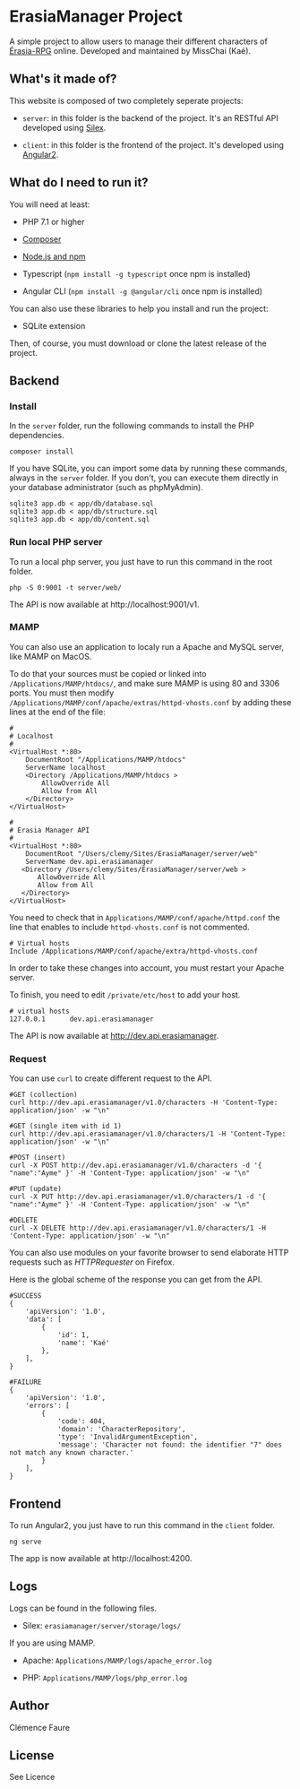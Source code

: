 # ErasiaManager Project
A simple project to allow users to manage their different characters of [Érasia-RPG](http://erasia-rpg.forum-actif.net/forum) online.
Developed and maintained by MissChai (Kaé).

## What's it made of?
This website is composed of two completely seperate projects:

* `server`: in this folder is the backend of the project. It's an RESTful API developed using [Silex](https://silex.sensiolabs.org/).

* `client`: in this folder is the frontend of the project. It's developed using [Angular2](https://angular.io/).

## What do I need to run it?
You will need at least:

* PHP 7.1 or higher

* [Composer](https://getcomposer.org/doc/00-intro.md)

* [Node.js and npm](https://nodejs.org/en/download/)

* Typescript (`npm install -g typescript` once npm is installed)

* Angular CLI (`npm install -g @angular/cli` once npm is installed)

You can also use these libraries to help you install and run the project:

* SQLite extension

Then, of course, you must download or clone the latest release of the project.

## Backend
### Install
In the `server` folder, run the following commands to install the PHP dependencies.

	composer install

If you have SQLite, you can import some data by running these commands, always in the `server` folder. If you don't, you can execute them directly in your database administrator (such as phpMyAdmin).

	sqlite3 app.db < app/db/database.sql
	sqlite3 app.db < app/db/structure.sql
	sqlite3 app.db < app/db/content.sql

### Run local PHP server
To run a local php server, you just have to run this command in the root folder.

	php -S 0:9001 -t server/web/

The API is now available at http://localhost:9001/v1.

### MAMP
You can also use an application to localy run a Apache and MySQL server, like MAMP on MacOS.

To do that your sources must be copied or linked into `/Applications/MAMP/htdocs/`, and make sure MAMP is using 80 and 3306 ports.
You must then modify `/Applications/MAMP/conf/apache/extras/httpd-vhosts.conf` by adding these lines at the end of the file:

	#
	# Localhost
	#
	<VirtualHost *:80>
		DocumentRoot "/Applications/MAMP/htdocs"
		ServerName localhost
		<Directory /Applications/MAMP/htdocs >
			AllowOverride All
			Allow from All
		</Directory>
	</VirtualHost>

	#
	# Erasia Manager API
	#
	<VirtualHost *:80>
	    DocumentRoot "/Users/clemy/Sites/ErasiaManager/server/web"
	    ServerName dev.api.erasiamanager
	   <Directory /Users/clemy/Sites/ErasiaManager/server/web >
	       AllowOverride All
	       Allow from All
	   </Directory>
	</VirtualHost>

You need to check that in `Applications/MAMP/conf/apache/httpd.conf` the line that enables to include `httpd-vhosts.conf` is not commented.

	# Virtual hosts
	Include /Applications/MAMP/conf/apache/extra/httpd-vhosts.conf

In order to take these changes into account, you must restart your Apache server.

To finish, you need to edit `/private/etc/host` to add your host.

	# virtual hosts
	127.0.0.1      dev.api.erasiamanager

The API is now available at http://dev.api.erasiamanager.

### Request
You can use `curl` to create different request to the API.

	#GET (collection)
	curl http://dev.api.erasiamanager/v1.0/characters -H 'Content-Type: application/json' -w "\n"

	#GET (single item with id 1)
	curl http://dev.api.erasiamanager/v1.0/characters/1 -H 'Content-Type: application/json' -w "\n"

	#POST (insert)
	curl -X POST http://dev.api.erasiamanager/v1.0/characters -d '{ "name":"Ayme" }' -H 'Content-Type: application/json' -w "\n"

	#PUT (update)
	curl -X PUT http://dev.api.erasiamanager/v1.0/characters/1 -d '{ "name":"Ayme" }' -H 'Content-Type: application/json' -w "\n"

	#DELETE
	curl -X DELETE http://dev.api.erasiamanager/v1.0/characters/1 -H 'Content-Type: application/json' -w "\n"

You can also use modules on your favorite browser to send elaborate HTTP requests such as *HTTPRequester* on Firefox.

Here is the global scheme of the response you can get from the API.

	#SUCCESS
	{
		'apiVersion': '1.0',
		'data': [
			{
				'id': 1,
				'name': 'Kaé'
			},
		],
	}

	#FAILURE
	{
		'apiVersion': '1.0',
		'errors': [
			{
				'code': 404,
				'domain': 'CharacterRepository',
				'type': 'InvalidArgumentException',
				'message': 'Character not found: the identifier "7" does not match any known character.'
			}
		],
	}

## Frontend
To run Angular2, you just have to run this command in the `client` folder.

	ng serve

The app is now available at http://localhost:4200.

## Logs
Logs can be found in the following files.

* Silex: `erasiamanager/server/storage/logs/`

If you are using MAMP.

* Apache: `Applications/MAMP/logs/apache_error.log`

* PHP: `Applications/MAMP/logs/php_error.log`

## Author
Clémence Faure

## License
See Licence